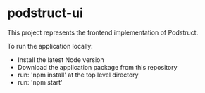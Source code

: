 # podstruct-ui

This project represents the frontend implementation of Podstruct.

To run the application locally:
  - Install the latest Node version
  - Download the application package from this repository
  - run: 'npm install' at the top level directory
  - run: 'npm start' 
